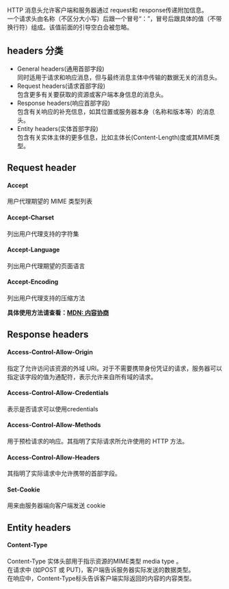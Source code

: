 HTTP 消息头允许客户端和服务器通过 request和 response传递附加信息。  
一个请求头由名称（不区分大小写）后跟一个冒号“：”，冒号后跟具体的值（不带换行符）组成。该值前面的引导空白会被忽略。

## headers 分类
- General headers(通用首部字段)    
同时适用于请求和响应消息，但与最终消息主体中传输的数据无关的消息头。
- Request headers(请求首部字段)  
包含更多有关要获取的资源或客户端本身信息的消息头。  
- Response headers(响应首部字段)  
包含有关响应的补充信息，如其位置或服务器本身（名称和版本等）的消息头。
- Entity headers(实体首部字段)  
包含有关实体主体的更多信息，比如主体长(Content-Length)度或其MIME类型。

## Request header
#### Accept 
用户代理期望的 MIME 类型列表  
#### Accept-Charset
列出用户代理支持的字符集  
#### Accept-Language
列出用户代理期望的页面语言
#### Accept-Encoding
列出用户代理支持的压缩方法    

**具体使用方法请查看：[MDN: 内容协商](https://developer.mozilla.org/zh-CN/docs/Web/HTTP/Content_negotiation)**

## Response headers
#### Access-Control-Allow-Origin
指定了允许访问该资源的外域 URI。对于不需要携带身份凭证的请求，服务器可以指定该字段的值为通配符，表示允许来自所有域的请求。
#### Access-Control-Allow-Credentials
表示是否请求可以使用credentials
#### Access-Control-Allow-Methods
用于预检请求的响应。其指明了实际请求所允许使用的 HTTP 方法。
#### Access-Control-Allow-Headers
其指明了实际请求中允许携带的首部字段。
#### Set-Cookie
用来由服务器端向客户端发送 cookie  



## Entity headers
#### Content-Type
Content-Type 实体头部用于指示资源的MIME类型 media type 。  
在请求中 (如POST 或 PUT)，客户端告诉服务器实际发送的数据类型。  
在响应中，Content-Type标头告诉客户端实际返回的内容的内容类型。  